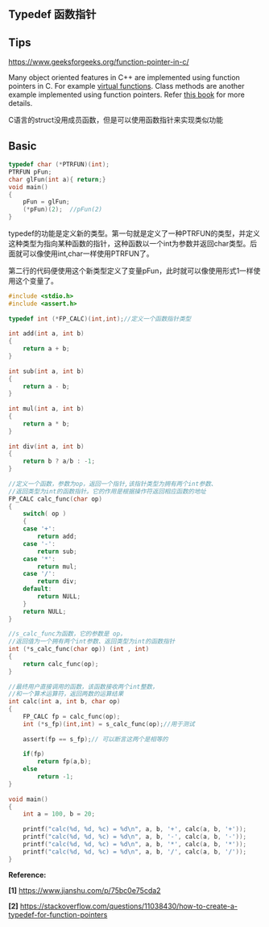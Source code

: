 ## Typedef 函数指针



## Tips

https://www.geeksforgeeks.org/function-pointer-in-c/

Many object oriented features in C++ are implemented using function pointers in C. For example [virtual functions](https://www.geeksforgeeks.org/virtual-functions-and-runtime-polymorphism-in-c-set-1-introduction/). Class methods are another example implemented using function pointers. Refer [this book](http://www.cs.rit.edu/~ats/books/ooc.pdf) for more details.

C语言的struct没用成员函数，但是可以使用函数指针来实现类似功能



## Basic

```C
typedef char (*PTRFUN)(int); 
PTRFUN pFun; 
char glFun(int a){ return;} 
void main() 
{ 
    pFun = glFun; 
    (*pFun)(2);  //pFun(2)
} 
```

typedef的功能是定义新的类型。第一句就是定义了一种PTRFUN的类型，并定义这种类型为指向某种函数的指针，这种函数以一个int为参数并返回char类型。后面就可以像使用int,char一样使用PTRFUN了。

第二行的代码便使用这个新类型定义了变量pFun，此时就可以像使用形式1一样使用这个变量了。



```C
#include <stdio.h>
#include <assert.h>
 
typedef int (*FP_CALC)(int,int);//定义一个函数指针类型
 
int add(int a, int b)
{
    return a + b;
}
 
int sub(int a, int b)
{
    return a - b;
}
 
int mul(int a, int b)
{
    return a * b;
}
 
int div(int a, int b)
{
    return b ? a/b : -1;
}
 
//定义一个函数，参数为op，返回一个指针,该指针类型为拥有两个int参数、
//返回类型为int的函数指针。它的作用是根据操作符返回相应函数的地址
FP_CALC calc_func(char op)
{
    switch( op )
    {
    case '+':
        return add;
    case '-':
        return sub;
    case '*':
        return mul;
    case '/':
        return div;
    default:
        return NULL;
    }
    return NULL;
}
 
//s_calc_func为函数，它的参数是 op，   
//返回值为一个拥有两个int参数、返回类型为int的函数指针  
int (*s_calc_func(char op)) (int , int)
{
    return calc_func(op);
}
 
//最终用户直接调用的函数，该函数接收两个int整数，
//和一个算术运算符，返回两数的运算结果
int calc(int a, int b, char op)
{
    FP_CALC fp = calc_func(op);
    int (*s_fp)(int,int) = s_calc_func(op);//用于测试
 
    assert(fp == s_fp);// 可以断言这两个是相等的
 
    if(fp)
        return fp(a,b);
    else
        return -1;
}
 
void main()
{
    int a = 100, b = 20;
 
    printf("calc(%d, %d, %c) = %d\n", a, b, '+', calc(a, b, '+'));
    printf("calc(%d, %d, %c) = %d\n", a, b, '-', calc(a, b, '-'));   
    printf("calc(%d, %d, %c) = %d\n", a, b, '*', calc(a, b, '*'));   
    printf("calc(%d, %d, %c) = %d\n", a, b, '/', calc(a, b, '/')); 
}
```





**Reference:**

**[1]** https://www.jianshu.com/p/75bc0e75cda2

**[2]** https://stackoverflow.com/questions/11038430/how-to-create-a-typedef-for-function-pointers